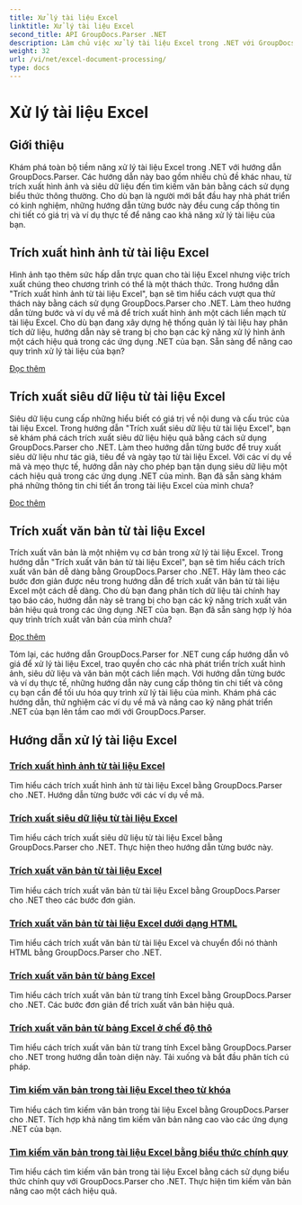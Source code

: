 ```yaml
---
title: Xử lý tài liệu Excel
linktitle: Xử lý tài liệu Excel
second_title: API GroupDocs.Parser .NET
description: Làm chủ việc xử lý tài liệu Excel trong .NET với GroupDocs.Parser. Tìm hiểu cách trích xuất hình ảnh, siêu dữ liệu và văn bản một cách hiệu quả bằng hướng dẫn từng bước.
weight: 32
url: /vi/net/excel-document-processing/
type: docs
---
```

# Xử lý tài liệu Excel

## Giới thiệu

Khám phá toàn bộ tiềm năng xử lý tài liệu Excel trong .NET với hướng dẫn GroupDocs.Parser. Các hướng dẫn này bao gồm nhiều chủ đề khác nhau, từ trích xuất hình ảnh và siêu dữ liệu đến tìm kiếm văn bản bằng cách sử dụng biểu thức thông thường. Cho dù bạn là người mới bắt đầu hay nhà phát triển có kinh nghiệm, những hướng dẫn từng bước này đều cung cấp thông tin chi tiết có giá trị và ví dụ thực tế để nâng cao khả năng xử lý tài liệu của bạn.

## Trích xuất hình ảnh từ tài liệu Excel

Hình ảnh tạo thêm sức hấp dẫn trực quan cho tài liệu Excel nhưng việc trích xuất chúng theo chương trình có thể là một thách thức. Trong hướng dẫn "Trích xuất hình ảnh từ tài liệu Excel", bạn sẽ tìm hiểu cách vượt qua thử thách này bằng cách sử dụng GroupDocs.Parser cho .NET. Làm theo hướng dẫn từng bước và ví dụ về mã để trích xuất hình ảnh một cách liền mạch từ tài liệu Excel. Cho dù bạn đang xây dựng hệ thống quản lý tài liệu hay phân tích dữ liệu, hướng dẫn này sẽ trang bị cho bạn các kỹ năng xử lý hình ảnh một cách hiệu quả trong các ứng dụng .NET của bạn. Sẵn sàng để nâng cao quy trình xử lý tài liệu của bạn?

[Đọc thêm](./extract-images-from-excel-document/)

## Trích xuất siêu dữ liệu từ tài liệu Excel

Siêu dữ liệu cung cấp những hiểu biết có giá trị về nội dung và cấu trúc của tài liệu Excel. Trong hướng dẫn "Trích xuất siêu dữ liệu từ tài liệu Excel", bạn sẽ khám phá cách trích xuất siêu dữ liệu hiệu quả bằng cách sử dụng GroupDocs.Parser cho .NET. Làm theo hướng dẫn từng bước để truy xuất siêu dữ liệu như tác giả, tiêu đề và ngày tạo từ tài liệu Excel. Với các ví dụ về mã và mẹo thực tế, hướng dẫn này cho phép bạn tận dụng siêu dữ liệu một cách hiệu quả trong các ứng dụng .NET của mình. Bạn đã sẵn sàng khám phá những thông tin chi tiết ẩn trong tài liệu Excel của mình chưa?

[Đọc thêm](./extract-metadata-from-excel-document/)

## Trích xuất văn bản từ tài liệu Excel

Trích xuất văn bản là một nhiệm vụ cơ bản trong xử lý tài liệu Excel. Trong hướng dẫn "Trích xuất văn bản từ tài liệu Excel", bạn sẽ tìm hiểu cách trích xuất văn bản dễ dàng bằng GroupDocs.Parser cho .NET. Hãy làm theo các bước đơn giản được nêu trong hướng dẫn để trích xuất văn bản từ tài liệu Excel một cách dễ dàng. Cho dù bạn đang phân tích dữ liệu tài chính hay tạo báo cáo, hướng dẫn này sẽ trang bị cho bạn các kỹ năng trích xuất văn bản hiệu quả trong các ứng dụng .NET của bạn. Bạn đã sẵn sàng hợp lý hóa quy trình trích xuất văn bản của mình chưa?

[Đọc thêm](./extract-text-from-excel-document/)

Tóm lại, các hướng dẫn GroupDocs.Parser for .NET cung cấp hướng dẫn vô giá để xử lý tài liệu Excel, trao quyền cho các nhà phát triển trích xuất hình ảnh, siêu dữ liệu và văn bản một cách liền mạch. Với hướng dẫn từng bước và ví dụ thực tế, những hướng dẫn này cung cấp thông tin chi tiết và công cụ bạn cần để tối ưu hóa quy trình xử lý tài liệu của mình. Khám phá các hướng dẫn, thử nghiệm các ví dụ về mã và nâng cao kỹ năng phát triển .NET của bạn lên tầm cao mới với GroupDocs.Parser.
## Hướng dẫn xử lý tài liệu Excel
### [Trích xuất hình ảnh từ tài liệu Excel](./extract-images-from-excel-document/)
Tìm hiểu cách trích xuất hình ảnh từ tài liệu Excel bằng GroupDocs.Parser cho .NET. Hướng dẫn từng bước với các ví dụ về mã.
### [Trích xuất siêu dữ liệu từ tài liệu Excel](./extract-metadata-from-excel-document/)
Tìm hiểu cách trích xuất siêu dữ liệu từ tài liệu Excel bằng GroupDocs.Parser cho .NET. Thực hiện theo hướng dẫn từng bước này.
### [Trích xuất văn bản từ tài liệu Excel](./extract-text-from-excel-document/)
Tìm hiểu cách trích xuất văn bản từ tài liệu Excel bằng GroupDocs.Parser cho .NET theo các bước đơn giản.
### [Trích xuất văn bản từ tài liệu Excel dưới dạng HTML](./extract-text-from-excel-document-as-html/)
Tìm hiểu cách trích xuất văn bản từ tài liệu Excel và chuyển đổi nó thành HTML bằng GroupDocs.Parser cho .NET.
### [Trích xuất văn bản từ bảng Excel](./extract-text-from-excel-sheet/)
Tìm hiểu cách trích xuất văn bản từ trang tính Excel bằng GroupDocs.Parser cho .NET. Các bước đơn giản để trích xuất văn bản hiệu quả.
### [Trích xuất văn bản từ bảng Excel ở chế độ thô](./extract-text-from-excel-sheet-in-raw-mode/)
Tìm hiểu cách trích xuất văn bản từ trang tính Excel bằng GroupDocs.Parser cho .NET trong hướng dẫn toàn diện này. Tải xuống và bắt đầu phân tích cú pháp.
### [Tìm kiếm văn bản trong tài liệu Excel theo từ khóa](./search-text-in-excel-document-by-keyword/)
Tìm hiểu cách tìm kiếm văn bản trong tài liệu Excel bằng GroupDocs.Parser cho .NET. Tích hợp khả năng tìm kiếm văn bản nâng cao vào các ứng dụng .NET của bạn.
### [Tìm kiếm văn bản trong tài liệu Excel bằng biểu thức chính quy](./search-text-in-excel-document-by-regular-expression/)
Tìm hiểu cách tìm kiếm văn bản trong tài liệu Excel bằng cách sử dụng biểu thức chính quy với GroupDocs.Parser cho .NET. Thực hiện tìm kiếm văn bản nâng cao một cách hiệu quả.